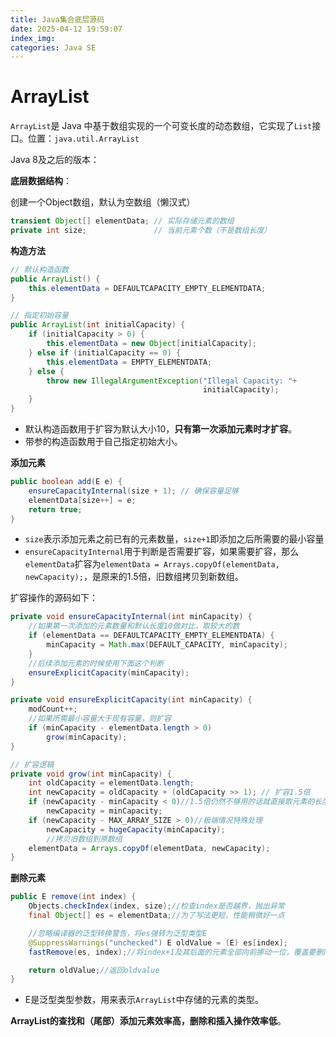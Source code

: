 ```yaml
---
title: Java集合底层源码
date: 2025-04-12 19:59:07
index_img:
categories: Java SE
---
```


# ArrayList

`ArrayList`是 Java 中基于数组实现的一个可变长度的动态数组，它实现了`List`接口。位置：`java.util.ArrayList`

Java 8及之后的版本：

**底层数据结构**：

创建一个Object数组，默认为空数组（懒汉式）

```java
transient Object[] elementData; // 实际存储元素的数组
private int size;               // 当前元素个数（不是数组长度）
```

**构造方法**

```java
// 默认构造函数
public ArrayList() {
    this.elementData = DEFAULTCAPACITY_EMPTY_ELEMENTDATA;
}

// 指定初始容量
public ArrayList(int initialCapacity) {
    if (initialCapacity > 0) {
        this.elementData = new Object[initialCapacity];
    } else if (initialCapacity == 0) {
        this.elementData = EMPTY_ELEMENTDATA;
    } else {
        throw new IllegalArgumentException("Illegal Capacity: "+
                                           initialCapacity);
    }
}
```

- 默认构造函数用于扩容为默认大小10，**只有第一次添加元素时才扩容**。
- 带参的构造函数用于自己指定初始大小。

**添加元素**

```java
public boolean add(E e) {
    ensureCapacityInternal(size + 1); // 确保容量足够
    elementData[size++] = e;
    return true;
}
```

- `size`表示添加元素之前已有的元素数量，`size+1`即添加之后所需要的最小容量
- `ensureCapacityInternal`用于判断是否需要扩容，如果需要扩容，那么`elementData`扩容为`elementData = Arrays.copyOf(elementData, newCapacity);`，是原来的1.5倍，旧数组拷贝到新数组。

扩容操作的源码如下：

```java
private void ensureCapacityInternal(int minCapacity) {
    //如果第一次添加的元素数量和默认长度10做对比，取较大的数
    if (elementData == DEFAULTCAPACITY_EMPTY_ELEMENTDATA) {
        minCapacity = Math.max(DEFAULT_CAPACITY, minCapacity);
    }
    //后续添加元素的时候使用下面这个判断
    ensureExplicitCapacity(minCapacity);
}

private void ensureExplicitCapacity(int minCapacity) {
    modCount++;
    //如果所需最小容量大于现有容量，则扩容
    if (minCapacity - elementData.length > 0)
        grow(minCapacity);
}

// 扩容逻辑
private void grow(int minCapacity) {
    int oldCapacity = elementData.length;
    int newCapacity = oldCapacity + (oldCapacity >> 1); // 扩容1.5倍
    if (newCapacity - minCapacity < 0)//1.5倍仍然不够用的话就直接取元素的长度
        newCapacity = minCapacity;
    if (newCapacity - MAX_ARRAY_SIZE > 0)//极端情况特殊处理
        newCapacity = hugeCapacity(minCapacity);
        //拷贝旧数组到原数组
    elementData = Arrays.copyOf(elementData, newCapacity);
}
```

**删除元素**

```java
public E remove(int index) {
    Objects.checkIndex(index, size);//检查index是否越界，抛出异常
    final Object[] es = elementData;//为了写法更短、性能稍微好一点

    //忽略编译器的泛型转换警告，将es强转为泛型类型E
    @SuppressWarnings("unchecked") E oldValue = (E) es[index];
    fastRemove(es, index);//将index+1及其后面的元素全部向前挪动一位，覆盖要删除的元素，最后一位记为null

    return oldValue;//返回oldvalue
}
```

- E是泛型类型参数，用来表示`ArrayList`中存储的元素的类型。

**ArrayList的查找和（尾部）添加元素效率高，删除和插入操作效率低**。




